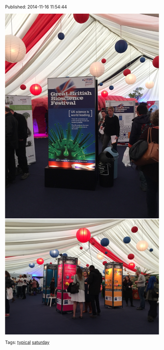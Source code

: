
# 

Published: 2014-11-16 11:54:44

![](102773698332-0.jpg)
![](102773698332-1.jpg)

Tags: [typical](tag-typical.md) [saturday](tag-saturday.md)
